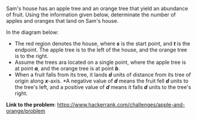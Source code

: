 Sam's house has an apple tree and an orange tree that yield an abundance of fruit. Using the information given below, determinate
the number of apples and oranges that land on  Sam's house.

In the diagram below:
* The red region denotes the house, where **_s_** is the start point, and **_t_** is the endpoint. The apple tree is to the
left of the house, and the orange tree is to the right.
* Assume the trees ara located on a single point, where the apple tree is at point **_a_**, and the orange tree is at point **_b_**.
* When a fruit falls from its tree, it lands **_d_** units of distance from its tree of origin along **_x_**-axis. *A negative value of **_d_**
means the fruit fell **_d_** units to the tree's left, and a positive value of **_d_** means it falls **_d_** units to the tree's right.

**Link to the problem**: https://www.hackerrank.com/challenges/apple-and-orange/problem